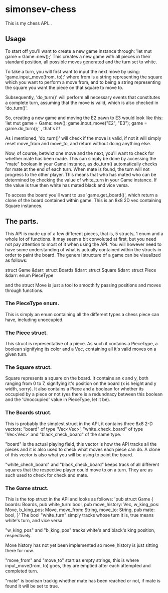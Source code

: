 # simonsev-chess
This is my chess API...

## Usage
To start off you'll want to create a new game instance through:
'let mut game = Game::new();'
This creates a new game with all pieces in their standard position, all possible moves generated and the turn set to white.

To take a turn, you will first want to input the next move by using:
'game.input_move(from, to);'
where from is a string representing the square which you want to perform a move from, and to being a string representing the square you want the piece on that square to move to.

Subsequently, 'do_turn()' will perform all necessary events that constitutes a complete turn, assuming that the move is valid, which is also checked in 'do_turn()'.

So, creating a new game and moving the E2 pawn to E3 would look like this:
'let mut game = Game::new();
game.input_move("E2", "E3");
game = game.do_turn();'
, that's it!

As i mentioned, 'do_turn()' will check if the move is valid, if not it will simply reset move_from and move_to, and return without doing anything else.

Now, of course, betwixt one move and the next, you'll want to check for whether mate has been made.
This can simply be done by accessing the "mate" boolean in your Game instance, as do_turn() automatically checks for mate at the end of each turn. When mate is found, the turn will not progress to the other player. This means that who has mated who can be determined by checking the value of white_turn in your Game instance. If the value is true then white has mated black and vice versa.

To access the board you'll want to use 'game.get_board()', which return a clone of the board contained within game. This is an 8x8 2D vec containing Square instances.


## The parts.
This API is made up of a few different pieces, that is, 5 structs, 1 enum and a whole lot of functions. It may seem a bit convoluted at first, but you need not pay attention to most of it when using the API. You will however need to have some understanding of what is actually contained within the structs in order to paint the board. The general structure of a game can be visualized as follows:

struct Game 
     &darr:
struct Boards
     &darr:
struct Square
     &darr:
struct Piece
     &darr:
enum PieceType

and the struct Move is just a tool to smoothify passing positions and moves through functions.

### The PieceType enum.
This is simply an enum containing all the different types a chess piece can have, including unoccupied.

### The Piece struct.
This struct is representative of a piece. As such it contains a PieceType, a boolean signifying its color and a Vec<Move>, containing all it's valid moves on a given turn.

### The Square struct.
Square represents a square on the board. It contains an x and y, both ranging from 0 to 7, signifying it's position on the board (x is height and y width, sorry). It also contains a Piece and a boolean for whether its occupied by a piece or not (yes there is a redundnacy between this boolean and the 'Unoccupied' value in PieceType, let it be). 

### The Boards struct.
This is probably the simplest struct in the API, it contains three 8x8 2-D vectors: "board" of type 'Vec<Vec<Square>>', "white_check_board" of type 'Vec<Vec<bool>>' and "black_check_board" of the same type. 

"board" is the actual playing field, this vector is how the API tracks all the pieces and it is also used to check what moves each piece can do.
A clone of this vector is also what you will be using to paint the board.

"white_chech_board" and "black_check_board" keeps track of all different squares that the respective player could move to on a turn. They are as such used to check for check and mate.

### The Game struct.
This is the top struct in the API and looks as follows:
'pub struct Game {
    boards: Boards,
    pub white_turn: bool,
    pub move_history: Vec<String>,
    w_king_pos: Move,
    b_king_pos: Move,
    move_from: String,
    move_to: String,
    pub mate: bool,
}'
The bool "white_turn" simply tracks whose turn it is, true means white's turn, and vice versa.

"w_king_pos" and "b_king_pos" tracks white's and black's king position, respectively.

Move history has not yet been implemented so move_history is just sitting there for now.

"move_from" and "move_to" start as empty strings, this is where input_move(from, to) goes, they are emptied after each attempted and completed turn.

"mate" is boolean trackig whether mate has been reached or not, if mate is found it will be set to true.

